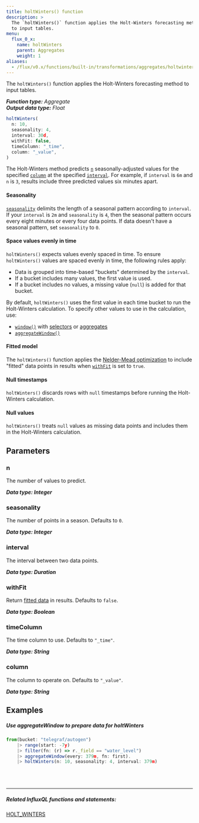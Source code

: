 ```yaml
---
title: holtWinters() function
description: >
  The `holtWinters()` function applies the Holt-Winters forecasting method
  to input tables.
menu:
  flux_0_x:
    name: holtWinters
    parent: Aggregates
    weight: 1
aliases:
  - /flux/v0.x/functions/built-in/transformations/aggregates/holtwinters/
---
```


The `holtWinters()` function applies the Holt-Winters forecasting method to input tables.

_**Function type:** Aggregate_  
_**Output data type:** Float_

```js
holtWinters(
  n: 10,
  seasonality: 4,
  interval: 30d,
  withFit: false,
  timeColumn: "_time",
  column: "_value",
)
```

The Holt-Winters method predicts [`n`](#n) seasonally-adjusted values for the
specified [`column`](#column) at the specified [`interval`](#interval).
For example, if `interval` is `6m` and `n` is `3`, results include three predicted
values six minutes apart.

#### Seasonality
[`seasonality`](#seasonality) delimits the length of a seasonal pattern according to `interval`.
If your `interval` is `2m` and `seasonality` is `4`, then the seasonal pattern occurs every
eight minutes or every four data points.
If data doesn't have a seasonal pattern, set `seasonality` to `0`.

#### Space values evenly in time
`holtWinters()` expects values evenly spaced in time.
To ensure `holtWinters()` values are spaced evenly in time, the following rules apply:

- Data is grouped into time-based "buckets" determined by the `interval`.
- If a bucket includes many values, the first value is used.
- If a bucket includes no values, a missing value (`null`) is added for that bucket.

By default, `holtWinters()` uses the first value in each time bucket to run the Holt-Winters calculation.
To specify other values to use in the calculation, use:

- [`window()`](/flux/v0.x/stdlib/built-in/transformations/window/)
  with [selectors](/flux/v0.x/stdlib/built-in/transformations/selectors/)
  or [aggregates](/flux/v0.x/stdlib/built-in/transformations/aggregates/)
- [`aggregateWindow()`](/flux/v0.x/stdlib/built-in/transformations/aggregates/aggregatewindow)

#### Fitted model
The `holtWinters()` function applies the [Nelder-Mead optimization](https://en.wikipedia.org/wiki/Nelder%E2%80%93Mead_method)
to include "fitted" data points in results when [`withFit`](#withfit) is set to `true`.

#### Null timestamps
`holtWinters()` discards rows with `null` timestamps before running the Holt-Winters calculation.

#### Null values
`holtWinters()` treats `null` values as missing data points and includes them in the Holt-Winters calculation.

## Parameters

### n
The number of values to predict.

_**Data type: Integer**_

### seasonality
The number of points in a season.
Defaults to `0`.

_**Data type: Integer**_

### interval
The interval between two data points.

_**Data type: Duration**_

### withFit
Return [fitted data](#fitted-model) in results.
Defaults to `false`.

_**Data type: Boolean**_

### timeColumn
The time column to use.
Defaults to `"_time"`.

_**Data type: String**_

### column
The column to operate on.
Defaults to `"_value"`.

_**Data type: String**_

## Examples

##### Use aggregateWindow to prepare data for holtWinters
```js
from(bucket: "telegraf/autogen")
    |> range(start: -7y)
    |> filter(fn: (r) => r._field == "water_level")
    |> aggregateWindow(every: 379m, fn: first).
    |> holtWinters(n: 10, seasonality: 4, interval: 379m)
```

<hr style="margin-top:4rem"/>

##### Related InfluxQL functions and statements:
[HOLT_WINTERS](/influxdb/latest/query_language/functions/#holt-winters)
